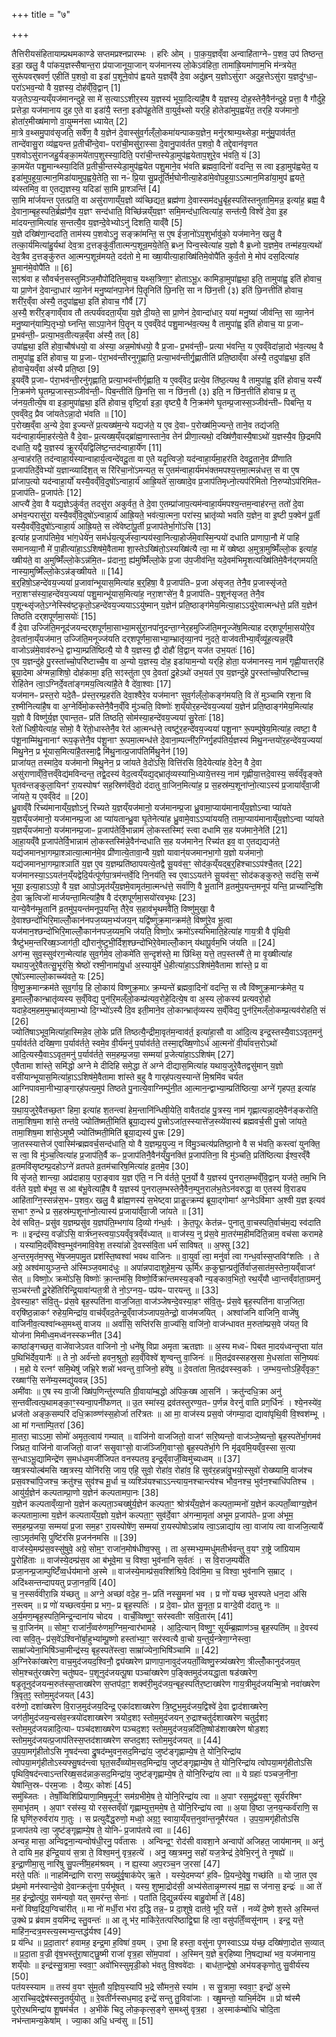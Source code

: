 +++
title = "७"

+++


  
तैत्तिरीयसंहितायाम्प्रथमकाण्डे सप्तमप्रश्नप्रारम्भः । हरिः ओम् । पा॒क॒य॒ज्ञव्ँवा अन्वाहि॑ताग्नेᳶ प॒शव॒ उप॑ तिष्ठन्त॒ इडा॒ खलु॒ वै पा॑कय॒ज्ञस्सैषान्त॒रा प्र॑याजानूया॒जान् यज॑मानस्य लो॒केऽव॑हिता॒ तामा॑ह्रि॒यमा॑णाम॒भि म॑न्त्रयेत॒ सुरू॑पवर्‌षवर्ण॒ एहीति॑ प॒शवो॒ वा इडा॑ प॒शूने॒वोप॑ ह्वयते य॒ज्ञव्ँवै दे॒वा अदु॑ह्रन् य॒ज्ञोऽसु॑राꣳ अदुह॒त्तेऽसु॑रा य॒ज्ञदु॑ग्धा॒ᳶ परा॑ऽभव॒न्यो वै य॒ज्ञस्य॒ दोह॑व्ँवि॒द्वान् [1]  
यज॒तेऽप्य॒न्यय्ँयज॑मानन्दुहे॒ सा मे॑ स॒त्याऽऽशीर॒स्य य॒ज्ञस्य॑ भूया॒दित्या॑है॒ष वै य॒ज्ञस्य॒ दोह॒स्तेनै॒वैन॑न्दुहे॒ प्रत्ता॒ वै गौर्दु॑हे॒ प्रत्तेडा॒ यज॑मानाय दुह ए॒ते वा इडा॑यै॒ स्तना॒ इडोप॑हू॒तेति॑ वा॒युर्व॒थ्सो यर्‌हि॒ होतेडा॑मुप॒ह्वये॑त॒ तर्‌हि॒ यज॑मानो॒ होता॑र॒मीख्ष॑माणो वा॒युम्मन॑सा ध्यायेत् [2]  
मा॒त्रे व॒थ्समु॒पाव॑सृजति॒ सर्वे॑ण॒ वै य॒ज्ञेन॑ दे॒वास्सु॑व॒र्गल्ँलो॒कमा॑यन्पाकय॒ज्ञेन॒ मनु॑रश्राम्य॒थ्सेडा॒ मनु॑मु॒पाव॑र्तत॒ तान्दे॑वासु॒रा व्य॑ह्वयन्त प्र॒तीची॑न्दे॒वाᳶ परा॑ची॒मसु॑रा॒स्सा दे॒वानु॒पाव॑र्तत प॒शवो॒ वै तद्दे॒वान॑वृणत प॒शवोऽसु॑रानजहु॒र्यङ्का॒मये॑ताप॒शुस्स्या॒दिति॒ परा॑ची॒न्तस्येडा॒मुप॑ह्वयेताप॒शुरे॒व भ॑वति॒ यं [3]  
का॒मये॑त पशु॒मान्थ्स्या॒दिति॑ प्र॒तीची॒न्तस्येडा॒मुप॑ह्वयेत पशु॒माने॒व भ॑वति ब्रह्मवा॒दिनो॑ वदन्ति॒ स त्वा इडा॒मुप॑ह्वयेत॒ य इडा॑मुप॒हूया॒त्मान॒मिडा॑यामुप॒ह्वये॒तेति॒ सा नᳶ॑ प्रि॒या सु॒प्रतू॑र्तिर्म॒घोनीत्या॒हेडा॑मे॒वोप॒हूया॒ऽऽत्मान॒मिडा॑या॒मुप॑ ह्वयते॒ व्य॑स्तमिव॒ वा ए॒तद्य॒ज्ञस्य॒ यदिडा॑ सा॒मि प्रा॒श्ञन्ति॑ [4]  
सा॒मि मा॑र्जयन्त ए॒तत्प्रति॒ वा असु॑राणाय्ँय॒ज्ञो व्य॑च्छिद्यत॒ ब्रह्म॑णा दे॒वास्सम॑दधु॒र्बृह॒स्पति॑स्तनुतामि॒मन्न॒ इत्या॑ह॒ ब्रह्म॒ वै दे॒वाना॒म्बृह॒स्पति॒र्ब्रह्म॑णै॒व य॒ज्ञꣳ सन्द॑धाति॒ विच्छि॑न्नय्ँय॒ज्ञꣳ समि॒मन्द॑धा॒त्वित्या॑ह॒ सन्त॑त्यै॒ विश्वे॑ दे॒वा इ॒ह मा॑दयन्ता॒मित्या॑ह स॒न्तत्यै॒व य॒ज्ञन्दे॒वेभ्योऽनु॑ दिशति॒ याव्ँवै [5]  
य॒ज्ञे दख्षि॑णा॒न्ददा॑ति॒ ताम॑स्य प॒शवोऽनु॒ सङ्क्रा॑मन्ति॒ स ए॒ष ई॑जा॒नो॑ऽप॒शुर्भावु॑को॒ यज॑मानेन॒ खलु॒ वै तत्का॒र्य॑मित्या॑हु॒र्यथा॑ देव॒त्रा द॒त्तङ्कु॑र्वी॒तात्मन्प॒शून्र॒मये॒तेति॒ ब्रध्न॒ पिन्व॒स्वेत्या॑ह य॒ज्ञो वै ब्र॒ध्नो य॒ज्ञमे॒व तन्म॑हय॒त्यथो॑ देव॒त्रैव द॒त्तङ्कु॑रुत आ॒त्मन्प॒शून्र॑मयते॒ दद॑तो मे॒ मा ख्षा॒यीत्या॒हाख्षि॑तिमे॒वोपै॑ति कुर्व॒तो मे॒ मोप॑ दस॒दित्या॑ह भू॒मान॑मे॒वोपै॑ति ॥ [6]  
सꣵश्र॑वा ह सौवर्चन॒सस्तुमि॑ञ्ज॒मौपो॑दितिमुवाच॒ यथ्स॒त्रिणा॒ꣳ॒ होताऽभू॒ᳵ कामिडा॒मुपा॑ह्वथा॒ इति॒ तामुपा॑ह्व॒ इति॑ होवाच॒ या प्रा॒णेन॑ दे॒वान्दा॒धार॑ व्या॒नेन॑ मनु॒ष्या॑नपा॒नेन॑ पि॒तॄनिति॑ छि॒नत्ति॒ सा न छि॑न॒त्ती (३) इति॑ छि॒नत्तीति॑ होवाच॒ शरी॑र॒व्ँवा अ॑स्यै॒ तदुपा॑ह्वथा॒ इति॑ होवाच॒ गौर्वै [7]  
अ॒स्यै॒ शरी॑र॒ङ्गाव्ँवाव तौ तत्पर्य॑वदता॒य्ँया य॒ज्ञे दी॒यते॒ सा प्रा॒णेन॑ दे॒वान्दा॑धार॒ यया॑ मनु॒ष्या॑ जीव॑न्ति॒ सा व्या॒नेन॑ मनु॒ष्यान्॑याम्पि॒तृभ्यो॒ घ्नन्ति॒ साऽपा॒नेन॑ पि॒तॄन् य ए॒वव्ँवेद॑ पशु॒मान्भ॑व॒त्यथ॒ वै तामुपा॑ह्व॒ इति॑ होवाच॒ या प्र॒जाᳶ प्र॒भव॑न्ती॒ᳶ प्रत्या॒भव॒तीत्यन्न॒व्ँवा अ॑स्यै॒ तत् [8]  
उपा॑ह्वथा॒ इति॑ होवा॒चौष॑धयो॒ वा अ॑स्या॒ अन्न॒मोष॑धयो॒ वै प्र॒जाᳶ प्र॒भव॑न्ती॒ᳶ प्रत्या भ॑वन्ति॒ य ए॒वव्ँवेदा॑न्ना॒दो भ॑व॒त्यथ॒ वै तामुपा॑ह्व॒ इति॑ होवाच॒ या प्र॒जाᳶ प॑रा॒भव॑न्तीरनुगृ॒ह्णाति॒ प्रत्या॒भव॑न्तीर्गृ॒ह्णातीति॑ प्रति॒ष्ठाव्ँवा अ॑स्यै॒ तदुपा॑ह्वथा॒ इति॑ होवाचे॒यव्ँवा अ॑स्यै प्रति॒ष्ठा [9]  
इ॒यव्ँवै प्र॒जाᳶ प॑रा॒भव॑न्ती॒रनु॑गृह्णाति॒ प्रत्या॒भव॑न्तीर्गृह्णाति॒ य ए॒वव्ँवेद॒ प्रत्ये॒व ति॑ष्ठ॒त्यथ॒ वै तामुपा॑ह्व॒ इति॑ होवाच॒ यस्यै॑ नि॒क्रम॑णे घृ॒तम्प्र॒जास्स॒ञ्जीव॑न्ती॒ᳶ पिब॒न्तीति॑ छि॒नत्ति॒ सा न छि॑न॒त्ती (३) इति॒ न छि॑न॒त्तीति॑ होवाच॒ प्र तु ज॑नय॒तीत्ये॒ष वा इडा॒मुपा॑ह्वथा॒ इति॑ होवाच॒ वृष्टि॒र्वा इडा॒ वृष्ट्यै॒ वै नि॒क्रम॑णे घृ॒तम्प्र॒जास्स॒ञ्जीव॑न्तीᳶ पिबन्ति॒ य ए॒वव्ँवेद॒ प्रैव जा॑यतेऽन्ना॒दो भ॑वति ॥ [10]  
प॒रोख्ष॒व्ँवा अ॒न्ये दे॒वा इ॒ज्यन्ते॑ प्र॒त्यख्ष॑म॒न्ये यद्यज॑ते॒ य ए॒व दे॒वाᳶ प॒रोख्ष॑मि॒ज्यन्ते॒ ताने॒व तद्य॑जति॒ यद॑न्वाहा॒र्य॑मा॒हर॑त्ये॒ते वै दे॒वाᳶ प्र॒त्यख्ष॒य्ँयद्ब्रा॑ह्म॒णास्ताने॒व तेन॑ प्रीणा॒त्यथो॒ दख्षि॑णै॒वास्यै॒षाऽथो॑ य॒ज्ञस्यै॒व छि॒द्रमपि॑ दधाति॒ यद्वै य॒ज्ञस्य॑ क्रू॒रय्ँयद्विलि॑ष्ट॒न्तद॑न्वाहा॒र्ये॑ण [11]  
अ॒न्वाह॑रति॒ तद॑न्वाहा॒र्य॑स्यान्वाहार्य॒त्वन्दे॑वदू॒ता वा ए॒ते यदृ॒त्विजो॒ यद॑न्वाहा॒र्य॑मा॒हर॑ति देवदू॒ताने॒व प्री॑णाति प्र॒जाप॑तिर्दे॒वेभ्यो॑ य॒ज्ञान्व्यादि॑श॒त् स रि॑रिचा॒नो॑ऽमन्यत॒ स ए॒तम॑न्वाहा॒र्य॑मभ॑क्तमपश्य॒त्तमा॒त्मन्न॑धत्त॒ स वा ए॒ष प्रा॑जाप॒त्यो यद॑न्वाहा॒र्यो॑ यस्यै॒वव्ँवि॒दुषो॑ऽन्वाहा॒र्य॑ आह्रि॒यते॑ सा॒ख्षादे॒व प्र॒जाप॑तिमृध्नो॒त्यप॑रिमितो नि॒रुप्योऽप॑रिमितᳶ प्र॒जाप॑तिᳶ प्र॒जाप॑तेः [12]  
आप्त्यै॑ दे॒वा वै यद्य॒ज्ञेऽकु॑र्वत॒ तदसु॑रा अकुर्वत॒ ते दे॒वा ए॒तम्प्रा॑जाप॒त्यम॑न्वाहा॒र्य॑मपश्य॒न्तम॒न्वाह॑रन्त॒ ततो॑ दे॒वा अभ॑व॒न्परासु॑रा॒ यस्यै॒वव्ँवि॒दुषो॑ऽन्वाहा॒र्य॑ आह्रि॒यते॒ भव॑त्या॒त्मना॒ परा॑स्य॒ भ्रातृ॑व्यो भवति य॒ज्ञेन॒ वा इ॒ष्टी प॒क्वेन॑ पू॒र्ती यस्यै॒वव्ँवि॒दुषो॑ऽन्वाहा॒र्य॑ आह्रि॒यते॒ स त्वे॑वेष्टा॑पू॒र्ती प्र॒जाप॑तेर्भा॒गो॑ऽसि [13]  
इत्या॑ह प्र॒जाप॑तिमे॒व भा॑ग॒धेये॑न॒ सम॑र्धय॒त्यूर्ज॑स्वा॒न्पय॑स्वा॒नित्या॒होर्ज॑मे॒वास्मि॒न्पयो॑ दधाति प्राणापा॒नौ मे॑ पाहि समानव्या॒नौ मे॑ पा॒हीत्या॑हा॒ऽऽशिष॑मे॒वैतामा शा॒स्तेऽख्षि॑तो॒ऽस्यख्षि॑त्यै त्वा॒ मा मे॑ ख्षेष्ठा अ॒मुत्रा॒मुष्मिँ॑ल्लो॒क इत्या॑ह॒ ख्षीय॑ते॒ वा अ॒मुष्मिँ॑ल्लो॒केऽन्न॑मि॒तᳶ प्र॑दान॒ꣵ॒ ह्य॑मुष्मिँ॑ल्लो॒के प्र॒जा उ॑प॒जीव॑न्ति॒ यदे॒वम॑भिमृ॒शत्यख्षि॑तिमे॒वैन॑द्गमयति॒ नास्या॒मुष्मिँ॑ल्लो॒केऽन्न॑ङ्ख्षीयते ॥ [14]  
ब॒र्‌॒हिषो॒ऽहन्दे॑वय॒ज्यया॑ प्र॒जावा॑न्भूयास॒मित्या॑ह ब॒र्‌॒हिषा॒ वै प्र॒जाप॑तिᳶ प्र॒जा अ॑सृजत॒ तेनै॒व प्र॒जास्सृ॑जते॒ नरा॒शꣳस॑स्या॒हन्दे॑वय॒ज्यया॑ पशु॒मान्भू॑यास॒मित्या॑ह॒ नरा॒शꣳसे॑न॒ वै प्र॒जाप॑तिᳶ प॒शून॑सृजत॒ तेनै॒व प॒शून्थ्सृ॑जते॒ऽग्नेस्स्वि॑ष्ट॒कृतो॒ऽहन्दे॑वय॒ज्ययाऽऽयु॑ष्मान् य॒ज्ञेन॑ प्रति॒ष्ठाङ्ग॑मेय॒मित्या॒हाऽऽयु॑रे॒वात्मन्ध॑त्ते॒ प्रति॑ य॒ज्ञेन॑ तिष्ठति दर्‌शपूर्णमा॒सयोः॑ [15]  
र्वै दे॒वा उज्जि॑ति॒मनूद॑जयन्दर्‌शपूर्णमा॒साभ्या॒मसु॑रा॒नपा॑नुदन्ता॒ग्नेर॒हमुज्जि॑ति॒मनूज्जे॑ष॒मित्याह दर्‌शपूर्णमा॒सयो॑रे॒व दे॒वता॑ना॒य्ँयज॑मान॒ उज्जि॑ति॒मनूज्ज॑यति दर्‌शपूर्णमा॒साभ्या॒म्भ्रातृ॑व्या॒नप॑ नुदते॒ वाज॑वतीभ्या॒व्ँव्यू॑ह॒त्यन्न॒व्ँवै वाजोऽन्न॑मे॒वाव॑रुन्धे॒ द्वाभ्या॒म्प्रति॑ष्ठित्यै॒ यो वै य॒ज्ञस्य॒ द्वौ दोहौ॑ वि॒द्वान् यज॑त उभ॒यतः॑ [16]  
ए॒व य॒ज्ञन्दु॑हे पु॒रस्ता॑च्चो॒परि॑ष्टाच्चै॒ष वा अ॒न्यो य॒ज्ञस्य॒ दोह॒ इडा॑याम॒न्यो यर्‌हि॒ होता॒ यज॑मानस्य॒ नाम॑ गृह्णी॒यात्तर्‌हि॑ ब्रूया॒देमा अ॑ग्मन्ना॒शिषो॒ दोह॑कामा॒ इति॒ सꣵस्तु॑ता ए॒व दे॒वता॑ दु॒हेऽथो॑ उभ॒यत॑ ए॒व य॒ज्ञन्दु॑हे पु॒रस्ता॑च्चो॒परि॑ष्टाच्च॒ रोहि॑तेन त्वा॒ऽग्निर्दे॒वता॑ङ्गमय॒त्वित्या॑है॒ते वै दे॑वा॒श्वाः [17]  
यज॑मानᳶ प्रस्त॒रो यदे॒तैᳶ प्र॑स्त॒रम्प्र॒हर॑ति देवा॒श्वैरे॒व यज॑मानꣳ सुव॒र्गल्ँलो॒कङ्ग॑मयति॒ वि ते॑ मुञ्चामि रश॒ना वि र॒श्मीनित्या॑है॒ष वा अ॒ग्नेर्वि॑मो॒कस्तेनै॒वैन॒व्ँवि मु॑ञ्चति॒ विष्णोः॑ श॒य्ँयोर॒हन्दे॑वय॒ज्यया॑ य॒ज्ञेन॑ प्रति॒ष्ठाङ्ग॑मेय॒मित्या॑ह य॒ज्ञो वै विष्णु॑र्य॒ज्ञ ए॒वान्त॒तᳶ प्रति॑ तिष्ठति॒ सोम॑स्या॒हन्दे॑वय॒ज्यया॑ सु॒रेताः॑ [18]  
रेतो॑ धिषी॒येत्या॑ह॒ सोमो॒ वै रे॑तो॒धास्तेनै॒व रेत॑ आ॒त्मन्ध॑त्ते॒ त्वष्टु॑र॒हन्दे॑वय॒ज्यया॑ पशू॒नाꣳ रू॒पम्पु॑षेय॒मित्या॑ह॒ त्वष्टा॒ वै प॑शू॒नाम्मि॑थु॒नानाꣳ॑ रूप॒कृत्तेनै॒व प॑शू॒नाꣳ रू॒पमा॒त्मन्ध॑त्ते दे॒वाना॒म्पत्नी॑र॒ग्निर्गृ॒हप॑तिर्य॒ज्ञस्य॑ मिथु॒नन्तयो॑र॒हन्दे॑वय॒ज्यया॑ मिथु॒नेन॒ प्र भू॑यास॒मित्या॑है॒तस्मा॒द्वै मि॑थु॒नात्प्र॒जाप॑तिर्मिथु॒नेन॑ [19]  
प्राजा॑यत॒ तस्मा॑दे॒व यज॑मानो मिथु॒नेन॒ प्र जा॑यते वे॒दो॑ऽसि॒ वित्ति॑रसि वि॒देयेत्या॑ह वे॒देन॒ वै दे॒वा असु॑राणाव्ँवि॒त्तव्ँवेद्य॑मविन्दन्त॒ तद्वे॒दस्य॑ वेद॒त्वय्ँयद्य॒द्भ्रातृ॑व्यस्याभि॒ध्याये॒त्तस्य॒ नाम॑ गृह्णीया॒त्तदे॒वास्य॒ सर्व॑व्ँवृङ्क्ते घृ॒तव॑न्तङ्कुला॒यिनꣳ॑ रा॒यस्पोषꣳ॑ सह॒स्रिण॑व्ँवे॒दो द॑दातु वा॒जिन॒मित्या॑ह॒ प्र स॒हस्र॑म्प॒शूना॑प्नो॒त्याऽस्य॑ प्र॒जाया॑व्ँवा॒जी जा॑यते॒ य ए॒वव्ँवेद॑ ॥ [20]  
ध्रु॒वाव्ँवै रिच्य॑मानाय्ँय॒ज्ञोऽनु॑ रिच्यते य॒ज्ञय्ँयज॑मानो॒ यज॑मानम्प्र॒जा ध्रु॒वामा॒प्याय॑मानाय्ँय॒ज्ञोऽन्वा प्या॑यते य॒ज्ञय्ँयज॑मानो॒ यज॑मानम्प्र॒जा आ प्या॑यतान्ध्रु॒वा घृ॒तेनेत्या॑ह ध्रु॒वामे॒वाऽऽप्या॑ययति॒ तामा॒प्याय॑मानाय्ँय॒ज्ञोऽन्वा प्या॑यते य॒ज्ञय्ँयज॑मानो॒ यज॑मानम्प्र॒जाᳶ प्र॒जाप॑तेर्वि॒भान्नाम॑ लो॒कस्तस्मिꣵ॑ स्त्वा दधामि स॒ह यज॑माने॒नेति॑ [21]  
आ॒हा॒यव्ँवै प्र॒जाप॑तेर्वि॒भान्नाम॑ लो॒कस्तस्मि॑न्ने॒वैन॑न्दधाति स॒ह यज॑मानेन॒ रिच्य॑त इव॒ वा ए॒तद्यद्यज॑ते॒ यद्य॑जमानभा॒गम्प्रा॒श्ञात्या॒त्मान॑मे॒व प्री॑णात्ये॒तावा॒न्वै य॒ज्ञो यावान्॑यजमानभा॒गो य॒ज्ञो यज॑मानो॒ यद्य॑जमानभा॒गम्प्रा॒श्ञाति॑ य॒ज्ञ ए॒व य॒ज्ञम्प्रति॑ष्ठापयत्ये॒तद्वै सू॒यव॑स॒ꣳ॒ सोद॑क॒य्ँयद्ब॒र्‌॒हिश्चाऽऽप॑श्चै॒तत् [22]  
यज॑मानस्या॒ऽऽयत॑न॒य्ँयद्वेदि॒र्यत्पू॑र्णपा॒त्रम॑न्तर्वे॒दि नि॒नय॑ति॒ स्व ए॒वाऽऽयत॑ने सू॒यव॑स॒ꣳ॒ सोद॑कङ्कुरुते॒ सद॑सि॒ सन्मे॑ भूया॒ इत्या॒हाऽऽपो॒ वै य॒ज्ञ आपो॒ऽमृत॑य्ँय॒ज्ञमे॒वामृत॑मा॒त्मन्ध॑त्ते॒ सर्वा॑णि॒ वै भू॒तानि॑ व्र॒तमु॑प॒यन्त॒मनूप॑ यन्ति॒ प्राच्या॑न्दि॒शि दे॒वा ऋ॒त्विजो॑ मार्जयन्ता॒मित्या॑है॒ष वै द॑र्‌शपूर्णमा॒सयो॑रवभृ॒थः [23]  
यान्ये॒वैन॑म्भू॒तानि॑ व्र॒तमु॑प॒यन्त॑मनूप॒यन्ति॒ तैरे॒व स॒हाव॑भृ॒थमवै॑ति॒ विष्णु॑मुखा॒ वै दे॒वाश्छन्दो॑भिरि॒माल्लोँ॒कान॑नपज॒य्यम॒भ्य॑जय॒न् यद्वि॑ष्णुक्र॒मान्क्रम॑ते॒ विष्णु॑रे॒व भू॒त्वा यज॑मान॒श्छन्दो॑भिरि॒माल्लोँ॒कान॑नपज॒य्यम॒भि ज॑यति॒ विष्णो॒ᳵ क्रमो॑ऽस्यभिमाति॒हेत्या॑ह गाय॒त्री वै पृ॑थि॒वी त्रैष्टु॑भम॒न्तरि॑ख्ष॒ञ्जाग॑ती॒ द्यौरानु॑ष्टुभी॒र्दिश॒श्छन्दो॑भिरे॒वेमाल्लोँ॒कान् य॑थापू॒र्वम॒भि ज॑यति ॥ [24]  
अग॑न्म॒ सुव॒स्सुव॑रग॒न्मेत्या॑ह सुव॒र्गमे॒व लो॒कमे॑ति स॒न्दृश॑स्ते॒ मा छि॑थ्सि॒ यत्ते॒ तप॒स्तस्मै॑ ते॒ मा वृ॒ख्षीत्या॑ह यथाय॒जुरे॒वैतत्सु॒भूर॑सि॒ श्रेष्ठो॑ रश्मी॒नामा॑यु॒र्धा अ॒स्यायु॑र्मे धे॒हीत्या॑हा॒ऽऽशिष॑मे॒वैतामा शा॑स्ते॒ प्र वा ए॒षो॑ऽस्माल्लो॒काच्च्य॑वते॒ यः [25]  
वि॒ष्णु॒क्र॒मान्क्रम॑ते सुव॒र्गाय॒ हि लो॒काय॑ विष्णुक्र॒माᳵ क्र॒म्यन्ते॑ ब्रह्मवा॒दिनो॑ वदन्ति॒ स त्वै वि॑ष्णुक्र॒मान्क्र॑मेत॒ य इ॒माल्लोँ॒कान्भ्रातृ॑व्यस्य स॒व्ँविद्य॒ पुन॑रि॒मल्ँलो॒कम्प्र॑त्यव॒रोहे॒दित्ये॒ष वा अ॒स्य लो॒कस्य॑ प्रत्यवरो॒हो यदाहे॒दम॒हम॒मुम्भ्रातृ॑व्यमा॒भ्यो दि॒ग्भ्यो॑ऽस्यै दि॒व इती॒माने॒व लो॒कान्भ्रातृ॑व्यस्य स॒व्ँविद्य॒ पुन॑रि॒मल्ँलो॒कम्प्र॒त्यव॑रोहति॒ सं [26]  
ज्योति॑षाऽभूव॒मित्या॑हा॒स्मिन्ने॒व लो॒के प्रति॑ तिष्ठत्यै॒न्द्रीमा॒वृत॑म॒न्वाव॑र्त॒ इत्या॑हा॒सौ वा आ॑दि॒त्य इन्द्र॒स्तस्यै॒वाऽऽवृत॒मनु॑ प॒र्याव॑र्तते दख्षि॒णा प॒र्याव॑र्तते॒ स्वमे॒व वी॒र्य॑मनु॑ प॒र्याव॑र्तते॒ तस्मा॒द्दख्षि॒णोऽर्ध॑ आ॒त्मनो॑ वी॒र्या॑वत्त॒रोऽथो॑ आदि॒त्यस्यै॒वाऽऽवृत॒मनु॑ प॒र्याव॑र्तते॒ सम॒हम्प्र॒जया॒ सम्मया॑ प्र॒जेत्या॑हा॒ऽऽशिष॑म् [27]  
ए॒वैतामा शा॑स्ते॒ समि॑द्धो अग्ने मे दीदिहि समे॒द्धा ते॑ अग्ने दीद्यास॒मित्या॑ह यथाय॒जुरे॒वैतद्वसु॑मान् य॒ज्ञो वसी॑यान्भूयास॒मित्या॑हा॒ऽऽशिष॑मे॒वैतामा शा॑स्ते ब॒हु वै गार्‌ह॑पत्य॒स्यान्ते॑ मि॒श्रमि॑व चर्यत आग्निपावमा॒नीभ्या॒ङ्गार्‌ह॑पत्य॒मुप॑ तिष्ठते पु॒नात्ये॒वाग्निम्पु॑नी॒त आ॒त्मान॒न्द्वाभ्या॒म्प्रति॑ष्ठित्या॒ अग्ने॑ गृहपत॒ इत्या॑ह [28]  
य॒था॒य॒जुरे॒वैतच्छ॒तꣳ हिमा॒ इत्या॑ह श॒तन्त्वा॑ हेम॒न्तानि॑न्धिषी॒येति॒ वावैतदा॑ह पु॒त्रस्य॒ नाम॑ गृह्णात्यन्ना॒दमे॒वैन॑ङ्करोति॒ तामा॒शिष॒मा शा॑से॒ तन्त॑वे॒ ज्योति॑ष्मती॒मिति॑ ब्रूया॒द्यस्य॑ पु॒त्त्रोऽजा॑त॒स्स्यात्ते॑ज॒स्व्ये॑वास्य॑ ब्रह्मवर्च॒सी पु॒त्त्रो जा॑यते॒ तामा॒शिष॒मा शा॑से॒ऽमुष्मै॒ ज्योति॑ष्मती॒मिति॑ ब्रूया॒द्यस्य॑ पु॒त्त्रः [29]  
जा॒तस्स्यात्तेज॑ ए॒वास्मि॑न्ब्रह्मवर्च॒सन्द॑धाति॒ यो वै य॒ज्ञम्प्र॒युज्य॒ न वि॑मु॒ञ्चत्य॑प्रतिष्ठा॒नो वै स भ॑वति॒ कस्त्वा॑ युनक्ति॒ स त्वा॒ वि मु॑ञ्च॒त्वित्या॑ह प्र॒जाप॑ति॒र्वै कᳶ प्र॒जाप॑तिनै॒वैन॑य्ँयु॒नक्ति॑ प्र॒जाप॑तिना॒ वि मु॑ञ्चति॒ प्रति॑ष्ठित्या ईश्व॒रव्ँवै व्र॒तमवि॑सृष्टम्प्र॒दहोऽग्ने॑ व्रतपते व्र॒तम॑चारिष॒मित्या॑ह व्र॒तमे॒व [30]  
वि सृ॑जते॒ शान्त्या॒ अप्र॑दाहाय॒ परा॒ङ्वाव य॒ज्ञ ए॑ति॒ न नि व॑र्तते॒ पुन॒र्यो वै य॒ज्ञस्य॑ पुनराल॒म्भव्ँवि॒द्वान् यज॑ते॒ तम॒भि नि व॑र्तते य॒ज्ञो ब॑भूव॒ स आ ब॑भू॒वेत्या॑है॒ष वै य॒ज्ञस्य॑ पुनराल॒म्भस्तेनै॒वैन॒म्पुन॒राल॑भ॒तेऽन॑वरुद्धा॒ वा ए॒तस्य॑ वि॒राड्य आहि॑ताग्नि॒स्सन्न॑स॒भᳶ प॒शव॒ᳵ खलु॒ वै ब्रा॑ह्म॒णस्य॑ स॒भेष्ट्वा प्राङु॒त्क्रम्य॑ ब्रूया॒द्गोमाꣳ॑ अ॒ग्नेऽवि॑माꣳ अ॒श्वी य॒ज्ञ इत्यव॑ स॒भाꣳ रु॒न्धे प्र स॒हस्र॑म्प॒शूना॑प्नो॒त्यास्य॑ प्र॒जाया॑व्ँवा॒जी जा॑यते ॥ [31]  
देव॑ सवित॒ᳶ प्रसु॑व य॒ज्ञम्प्रसु॑व य॒ज्ञप॑ति॒म्भगा॑य दि॒व्यो ग॑न्ध॒र्वः । के॒त॒पूᳵ केत॑न्नᳶ पुनातु वा॒चस्पति॒र्वाच॑म॒द्य स्व॑दाति नः ॥ इन्द्र॑स्य॒ वज्रो॑ऽसि॒ वार्त्र॑घ्न॒स्त्वया॒ऽयव्ँवृ॒त्रव्ँव॑ध्यात् ॥ वाज॑स्य॒ नु प्र॑स॒वे मा॒तर॑म्म॒हीमदि॑ति॒न्नाम॒ वच॑सा करामहे । यस्या॑मि॒दव्ँविश्व॒म्भुव॑नमावि॒वेश॒ तस्या॑न्नो दे॒वस्स॑वि॒ता धर्म॑ साविषत् ॥ अ॒फ्सु [32]  
अ॒न्तर॒मृत॑म॒फ्सु भे॑ष॒जम॒पामु॒त प्रश॑स्ति॒ष्वश्वा॑ भवथ वाजिनः ॥ वा॒युर्वा॑ त्वा॒ मनु॑र्वा त्वा गन्ध॒र्वास्स॒प्तविꣳ॑शतिः । ते अग्रे॒ अश्व॑मायुञ्ज॒न्ते अ॑स्मिञ्ज॒वमाद॑धुः ॥ अपा॑न्नपादाशुहेम॒न्य ऊ॒र्मिᳵ क॒कुद्मा॒न्प्रतू॑र्तिर्वाज॒सात॑म॒स्तेना॒यव्ँवाजꣳ॑ सेत् ॥ विष्णो॒ᳵ क्रमो॑ऽसि॒ विष्णोः॑ क्रा॒न्तम॑सि॒ विष्णो॒र्विक्रा॑न्तमस्य॒ङ्कौ न्य॒ङ्काव॒भितो॒ रथ॒य्ँयौ ध्वा॒न्तव्ँवा॑ता॒ग्रमनु॑ स॒ञ्चर॑न्तौ दू॒रेहे॑तिरिन्द्रि॒यावा॑न्पत॒त्री ते नो॒ऽग्नय॒ᳶ पप्र॑यᳶ पारयन्तु ॥ [33]  
दे॒वस्या॒हꣳ स॑वि॒तुᳶ प्र॑स॒वे बृह॒स्पति॑ना वाज॒जिता॒ वाज॑ञ्जेषन्दे॒वस्या॒हꣳ स॑वि॒तुᳶ प्र॑स॒वे बृह॒स्पति॑ना वाज॒जिता॒ वर्‌षि॑ष्ठ॒न्नाकꣳ॑ रुहेय॒मिन्द्रा॑य॒ वाच॑व्ँवद॒तेन्द्र॒व्ँवाज॑ञ्जापय॒तेन्द्रो॒ वाज॑मजयित् । अश्वा॑जनि वाजिनि॒ वाजे॑षु वाजिनीव॒त्यश्वा॑न्थ्स॒मथ्सु॑ वाजय ॥ अर्वा॑सि॒ सप्ति॑रसि वा॒ज्य॑सि॒ वाजि॑नो॒ वाज॑न्धावत म॒रुता॑म्प्रस॒वे ज॑यत॒ वि योज॑ना मिमीध्व॒मध्व॑नस्स्कभ्नीत [34]  
काष्ठा॑ङ्गच्छत॒ वाजे॑वाजेऽवत वाजिनो नो॒ धने॑षु विप्रा अमृता ऋतज्ञाः ॥ अ॒स्य मध्वᳶ॑ पिबत मा॒दय॑ध्वन्तृ॒प्ता या॑त प॒थिभि॑र्देव॒यानैः॑ ॥ ते नो॒ अर्व॑न्तो हवन॒श्रुतो॒ हव॒व्ँविश्वे॑ शृण्वन्तु वा॒जिनः॑ ॥ मि॒तद्र॑वस्सहस्र॒सा मे॒धसा॑ता सनि॒ष्यवः॑ । म॒हो ये रत्नꣳ॑ समि॒थेषु॑ जभ्रि॒रे शन्नो॑ भवन्तु वा॒जिनो॒ हवे॑षु ॥ दे॒वता॑ता मि॒तद्र॑वस्स्व॒र्काः । ज॒म्भय॒न्तोऽहि॒व्ँवृक॒ꣳ॒ रख्षाꣳ॑सि॒ सने॑म्य॒स्मद्यु॑यवन्न् [35]  
अमी॑वाः ॥ ए॒ष स्य वा॒जी ख्षि॑प॒णिन्तु॑रण्यति ग्री॒वाया॑म्ब॒द्धो अ॑पिक॒ख्ष आ॒सनि॑ । क्रतु॑न्दधि॒क्रा अनु॑ स॒न्तवी॑त्वत्प॒थामङ्का॒ꣳ॒स्यन्वा॒पनी॑फणत् ॥ उ॒त स्मा॑स्य॒ द्रव॑तस्तुरण्य॒तᳶ प॒र्णन्न वेरनु॑ वाति प्रग॒र्धिनः॑ । श्ये॒नस्ये॑व॒ ध्रज॑तो अङ्क॒सम्परि॑ दधि॒क्राव्ण्ण॑स्स॒होर्जा तरि॑त्रतः ॥ आ मा॒ वाज॑स्य प्रस॒वो ज॑गम्या॒दा द्यावा॑पृथि॒वी वि॒श्वश॑म्भू । आ मा॑ गन्ताम्पि॒तरा॑ [36]  
मा॒तरा॒ चाऽऽमा॒ सोमो॑ अमृत॒त्वाय॑ गम्यात् ॥ वाजि॑नो वाजजितो॒ वाजꣳ॑ सरि॒ष्यन्तो॒ वाज॑ञ्जे॒ष्यन्तो॒ बृह॒स्पते॑र्भा॒गमव॑ जिघ्रत॒ वाजि॑नो वाजजितो॒ वाजꣳ॑ ससृ॒वाꣳसो॒ वाज॑ञ्जिगि॒वाꣳसो॒ बृह॒स्पते॑र्भा॒गे नि मृ॑ढ्वमि॒यव्ँव॒स्सा स॒त्या स॒न्धाऽभू॒द्यामिन्द्रे॑ण स॒मध॑ध्व॒मजी॑जिपत वनस्पतय॒ इन्द्र॒व्ँवाजँ॒व्विमु॑च्यध्वम् ॥ [37]  
ख्ष॒त्रस्योल्ब॑मसि ख्ष॒त्रस्य॒ योनि॑रसि॒ जाय॒ एहि॒ सुवो॒ रोहा॑व॒ रोहा॑व॒ हि सुव॑र॒हन्ना॑वु॒भयो॒स्सुवो॑ रोख्ष्यामि॒ वाज॑श्च प्रस॒वश्चा॑पि॒जश्च॒ क्रतु॑श्च॒ सुव॑श्च मू॒र्धा च॒ व्यश्ञि॑यश्चाऽऽन्त्याय॒नश्चान्त्य॑श्च भौव॒नश्च॒ भुव॑न॒श्चाधि॑पतिश्च । आयु॑र्य॒ज्ञेन॑ कल्पताम्प्रा॒णो य॒ज्ञेन॑ कल्पतामपा॒नः [38]  
य॒ज्ञेन॑ कल्पताव्ँव्या॒नो य॒ज्ञेन॑ कल्पता॒ञ्चख्षु॑र्य॒ज्ञेन॑ कल्पता॒ꣳ॒ श्रोत्र॑य्ँय॒ज्ञेन॑ कल्पता॒म्मनो॑ य॒ज्ञेन॑ कल्पताँ॒व्वाग्य॒ज्ञेन॑ कल्पतामा॒त्मा य॒ज्ञेन॑ कल्पताय्ँय॒ज्ञो य॒ज्ञेन॑ कल्पता॒ꣳ॒ सुव॑र्दे॒वाꣳ अ॑गन्मा॒मृता॑ अभूम प्र॒जाप॑तेᳶ प्र॒जा अ॑भूम॒ सम॒हम्प्र॒जया॒ सम्मया॑ प्र॒जा सम॒हꣳ रा॒यस्पोषे॑ण॒ सम्मया॑ रा॒यस्पोषोऽन्ना॑य त्वा॒ऽन्नाद्या॑य त्वा॒ वाजा॑य त्वा वाजजि॒त्यायै॑ त्वा॒ऽमृत॑मसि॒ पुष्टि॑रसि प्र॒जन॑नमसि ॥ [39]  
वाज॑स्ये॒मम्प्र॑स॒वस्सु॑षुवे॒ अग्रे॒ सोम॒ꣳ॒ राजा॑न॒मोष॑धीष्व॒फ्सु । ता अ॒स्मभ्य॒म्मधु॑मतीर्भवन्तु व॒यꣳ रा॒ष्ट्रे जा॑ग्रियाम पु॒रोहि॑ताः ॥ वाज॑स्ये॒दम्प्र॑स॒व आ ब॑भूवे॒मा च॒ विश्वा॒ भुव॑नानि स॒र्वतः॑ । स वि॒राज॒म्पर्ये॑ति प्रजा॒नन्प्र॒जाम्पुष्टिँ॑व्व॒र्धय॑मानो अ॒स्मे ॥ वाज॑स्ये॒माम्प्र॑स॒वश्शि॑श्रिये॒ दिव॑मि॒मा च॒ विश्वा॒ भुव॑नानि स॒म्राट् । अदि॑थ्सन्तन्दापयतु प्रजा॒नन्र॒यिं [40]  
च॒ न॒स्सर्व॑वीरा॒न्नि य॑च्छतु ॥ अग्ने॒ अच्छा॑ वदे॒ह न॒ᳶ प्रति॑ नस्सु॒मना॑ भव । प्र णो॑ यच्छ भुवस्पते धन॒दा अ॑सि न॒स्त्वम् ॥ प्र णो॑ यच्छत्वर्य॒मा प्र भग॒ᳶ प्र बृह॒स्पतिः॑ । प्र दे॒वाᳶ प्रोत सू॒नृता॒ प्र वाग्दे॒वी द॑दातु नः ॥ अ॒र्य॒मण॒म्बृह॒स्पति॒मिन्द्र॒न्दाना॑य चोदय । वाचँ॒व्विष्णु॒ꣳ॒ सर॑स्वतीꣳ सवि॒तार॑म् [41]  
च॒ वा॒जिन॑म् ॥ सोम॒ꣳ॒ राजा॑नँ॒व्वरु॑णम॒ग्निम॒न्वार॑भामहे । आ॒दि॒त्यान् विष्णु॒ꣳ॒ सूर्य॑म्ब्र॒ह्माण॑ञ्च॒ बृह॒स्पति॑म् ॥ दे॒वस्य॑ त्वा सवि॒तुᳶ प्र॑स॒वे॑ऽश्विनो॑र्बा॒हुभ्या॑म्पू॒ष्णो हस्ता॑भ्या॒ꣳ॒ सर॑स्वत्यै वा॒चो य॒न्तुर्य॒न्त्रेणा॒ग्नेस्त्वा॒ साम्रा॑ज्येना॒भिषि॑ञ्चा॒मीन्द्र॑स्य॒ बृह॒स्पते॑स्त्वा॒ साम्रा॑ज्येना॒भिषि॑ञ्चामि ॥ [42]  
अ॒ग्निरेका॑ख्षरेण॒ वाच॒मुद॑जयद॒श्विनौ॒ द्व्य॑ख्षरेण प्राणापा॒नावुद॑जयताँ॒व्विष्णु॒स्त्र्य॑ख्षरेण॒ त्रील्लोँ॒कानुद॑जय॒त् सोम॒श्चतु॑रख्षरेण॒ चतु॑ष्पदᳶ प॒शूनुद॑जयत्पू॒षा पञ्चा॑ख्षरेण प॒ङ्क्तिमुद॑जयद्धा॒ता षड॑ख्षरेण॒ षडृ॒तूनुद॑जयन्म॒रुत॑स्स॒प्ताख्ष॑रेण स॒प्तप॑दा॒ꣳ॒ शक्व॑री॒मुद॑जय॒न्बृह॒स्पति॑र॒ष्टाख्ष॑रेण गाय॒त्रीमुद॑जयन्मि॒त्रो नवा॑ख्षरेण त्रि॒वृत॒ꣵ॒ स्तोम॒मुद॑जयत् [43]  
वरु॑णो॒ दशा॑ख्षरेण वि॒राज॒मुद॑जय॒दिन्द्र॒ एका॑दशाख्षरेण त्रि॒ष्टुभ॒मुद॑जय॒द्विश्वे॑ दे॒वा द्वाद॑शाख्षरेण॒ जग॑ती॒मुद॑जय॒न्वस॑व॒स्त्रयो॑दशाख्षरेण त्रयोद॒शꣵ स्तोम॒मुद॑जयन् रु॒द्राश्चतु॑र्दशाख्षरेण चतुर्द॒शꣵ स्तोम॒मुद॑जयन्नादि॒त्याᳶ पञ्च॑दशाख्षरेण पञ्चद॒शꣵ स्तोम॒मुद॑जय॒न्नदि॑ति॒ष्षोड॑शाख्षरेण षोड॒शꣵ स्तोम॒मुद॑जयत्प्र॒जाप॑तिस्स॒प्तद॑शाख्षरेण सप्तद॒शꣵ स्तोम॒मुद॑जयत् ॥ [44]  
उ॒प॒या॒मगृ॑हीतोऽसि नृ॒षद॑न्त्वा द्रु॒षद॑म्भुवन॒सद॒मिन्द्रा॑य॒ जुष्ट॑ङ्गृह्णाम्ये॒ष ते॒ योनि॒रिन्द्रा॑य त्वोपया॒मगृ॑हीतोऽस्यफ्सु॒षद॑न्त्वा घृत॒सदँ॑व्व्योम॒सद॒मिन्द्रा॑य॒ जुष्ट॑ङ्गृह्णाम्ये॒ष ते॒ योनि॒रिन्द्रा॑य त्वोपया॒मगृ॑हीतोऽसि पृथिवि॒षद॑न्त्वाऽन्तरिख्ष॒सद॑न्नाक॒सद॒मिन्द्रा॑य॒ जुष्ट॑ङ्गृह्णाम्ये॒ष ते॒ योनि॒रिन्द्रा॑य त्वा ॥ ये ग्रहाः॑ पञ्चज॒नीना॒ येषा॑न्ति॒स्रᳶ प॑रम॒जाः । दैव्य॒ᳵ कोशः॑ [45]  
समु॑ब्जितः । तेषाँ॒व्विशि॑प्रियाणा॒मिष॒मूर्ज॒ꣳ॒ सम॑ग्रभीमे॒ष ते॒ योनि॒रिन्द्रा॑य त्वा ॥ अ॒पाꣳ रस॒मुद्व॑यस॒ꣳ॒ सूर्य॑रश्मिꣳ स॒माभृ॑तम् । अ॒पाꣳ रस॑स्य॒ यो रस॒स्तव्ँवो॑ गृह्णाम्युत्त॒ममे॒ष ते॒ योनि॒रिन्द्रा॑य त्वा ॥ अ॒या वि॒ष्ठा ज॒नय॒न्कर्व॑राणि॒ स हि घृणि॑रु॒रुर्वरा॑य गा॒तुः । स प्रत्युदै॑द्ध॒रुणो॒ मध्वो॒ अग्र॒ꣵ॒ स्वाया॒य्ँयत्त॒नुवा॑न्त॒नूमैर॑यत । उ॒प॒या॒मगृ॑हीतोऽसि प्र॒जाप॑तये त्वा॒ जुष्ट॑ङ्गृह्णाम्ये॒ष ते॒ योनिᳶ॑ प्र॒जाप॑तये त्वा ॥ [46]  
अन्वह॒ मासा॒ अन्विद्वना॒न्यन्वोष॑धी॒रनु॒ पर्व॑तासः । अन्विन्द्र॒ꣳ॒ रोद॑सी वावशा॒ने अन्वापो॑ अजिहत॒ जाय॑मानम् ॥ अनु॑ ते दायि म॒ह इ॑न्द्रि॒याय॑ स॒त्रा ते॒ विश्व॒मनु॑ वृत्र॒हत्ये॑ । अनु॒ ख्ष॒त्रमनु॒ सहो॑ यज॒त्रेन्द्र॑ दे॒वेभि॒रनु॑ ते नृ॒षह्ये॑ ॥ इ॒न्द्रा॒णीमा॒सु नारि॑षु सु॒पत्नी॑म॒हम॑श्रवम् । न ह्य॒स्या अप॒रञ्च॒न ज॒रसा॑ [47]  
मर॑ते॒ पतिः॑ ॥ नाहमि॑न्द्राणि रारण॒ सख्यु॑र्वृ॒षाक॑पेर् ऋ॒ते । यस्ये॒दमप्यꣳ॑ ह॒विᳶ प्रि॒यन्दे॒वेषु॒ गच्छ॑ति ॥ यो जा॒त ए॒व प्र॑थ॒मो मन॑स्वान्दे॒वो दे॒वान्क्रतु॑ना प॒र्यभू॑षत् । यस्य॒ शुष्मा॒द्रोद॑सी॒ अभ्य॑सेतान्नृ॒म्णस्य॑ म॒ह्ना स ज॑नास॒ इन्द्रः॑ ॥ आ ते॑ म॒ह इ॑न्द्रो॒त्यु॑ग्र॒ सम॑न्यवो॒ यत् स॒मर॑न्त॒ सेनाः॑ । पता॑ति दि॒द्युन्नर्य॑स्य बाहु॒वोर्मा ते॑ [48]  
मनो॑ विष्व॒द्रिय॒ग्विचा॑रीत् ॥ मा नो॑ मर्धी॒रा भ॑रा द॒द्धि तन्न॒ᳶ प्र दा॒शुषे॒ दात॑वे॒ भूरि॒ यत्ते॑ । नव्ये॑ दे॒ष्णे श॒स्ते अ॒स्मिन्त॑ उ॒क्थे प्र ब्र॑वाम व॒यमि॑न्द्र स्तु॒वन्तः॑ ॥ आ तू भ॑र॒ माकि॑रे॒तत्परि॑ष्ठाद्वि॒द्मा हि त्वा॒ वसु॑पतिँ॒व्वसू॑नाम् । इन्द्र॒ यत्ते॒ माहि॑न॒न्दत्र॒मस्त्य॒स्मभ्य॒न्तद्ध॑र्यश्व [49]  
प्र य॑न्धि ॥ प्र॒दा॒तारꣳ॑ हवामह॒ इन्द्र॒मा ह॒विषा॑ व॒यम् । उ॒भा हि हस्ता॒ वसु॑ना पृ॒णस्वाऽऽप्र य॑च्छ॒ दख्षि॑णा॒दोत स॒व्यात् ॥ प्र॒दा॒ता व॒ज्री वृ॑ष॒भस्तु॑रा॒षाट्छु॒ष्मी राजा॑ वृत्र॒हा सो॑म॒पावा॑ । अ॒स्मिन् य॒ज्ञे ब॒र्‌हिष्या नि॒षद्याथा॑ भव॒ यज॑मानाय॒ शय्ँयोः ॥ इन्द्र॑स्सु॒त्रामा॒ स्ववा॒ꣳ॒ अवो॑भिस्सुमृडी॒को भ॑वतु वि॒श्ववे॑दाः । बाध॑ता॒न्द्वेषो॒ अभ॑यङ्कृणोतु सु॒वीर्य॑स्य [50]  
पत॑यस्स्याम ॥ तस्य॑ व॒यꣳ सु॑म॒तौ य॒ज्ञिय॒स्यापि॑ भ॒द्रे सौ॑मन॒से स्या॑म । स सु॒त्रामा॒ स्ववा॒ꣳ॒ इन्द्रो॑ अ॒स्मे आ॒राच्चि॒द्द्वेष॑स्सनु॒तर्यु॑योतु ॥ रे॒वती॑र्नस्सध॒माद॒ इन्द्रे॑ सन्तु तु॒विवा॑जाः । ख्षु॒मन्तो॒ याभि॒र्मदे॑म ॥ प्रो ष्व॑स्मै पुरोर॒थमिन्द्रा॑य शू॒षम॑र्चत । अ॒भीके॑ चिदु लोक॒कृत्स॒ङ्गे स॒मथ्सु॑ वृत्र॒हा । अ॒स्माक॑म्बोधि चोदि॒ता नभ॑न्तामन्य॒केषा॑म् । ज्या॒का अधि॒ धन्व॑सु ॥ [51]  
